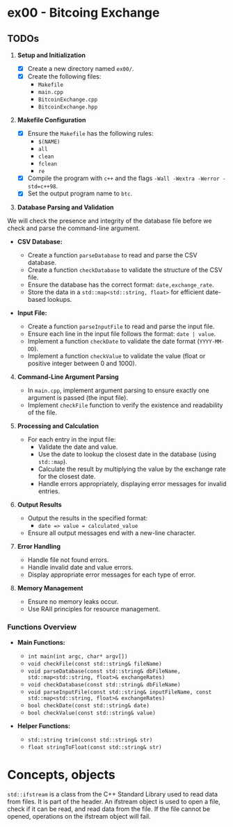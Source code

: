 # ex00 - Bitcoing Exchange

## TODOs

1. **Setup and Initialization**

   - [x] Create a new directory named `ex00/`.
   - [x] Create the following files:
     - `Makefile`
     - `main.cpp`
     - `BitcoinExchange.cpp`
     - `BitcoinExchange.hpp`

2. **Makefile Configuration**

   - [x] Ensure the `Makefile` has the following rules:
     - `$(NAME)`
     - `all`
     - `clean`
     - `fclean`
     - `re`
   - [x] Compile the program with `c++` and the flags `-Wall -Wextra -Werror -std=c++98`.
   - [x] Set the output program name to `btc`.

3. **Database Parsing and Validation**

We will check the presence and integrity of the database file before we check and parse the command-line argument.

- **CSV Database:**

  - Create a function `parseDatabase` to read and parse the CSV database.
  - Create a function `checkDatabase` to validate the structure of the CSV file.
  - Ensure the database has the correct format: `date,exchange_rate`.
  - Store the data in a `std::map<std::string, float>` for efficient date-based lookups.

- **Input File:**
  - Create a function `parseInputFile` to read and parse the input file.
  - Ensure each line in the input file follows the format: `date | value`.
  - Implement a function `checkDate` to validate the date format (`YYYY-MM-DD`).
  - Implement a function `checkValue` to validate the value (float or positive integer between 0 and 1000).

4. **Command-Line Argument Parsing**

   - In `main.cpp`, implement argument parsing to ensure exactly one argument is passed (the input file).
   - Implement `checkFile` function to verify the existence and readability of the file.

5. **Processing and Calculation**

   - For each entry in the input file:
     - Validate the date and value.
     - Use the date to lookup the closest date in the database (using `std::map`).
     - Calculate the result by multiplying the value by the exchange rate for the closest date.
     - Handle errors appropriately, displaying error messages for invalid entries.

6. **Output Results**

   - Output the results in the specified format:
     - `date => value = calculated_value`
   - Ensure all output messages end with a new-line character.

7. **Error Handling**

   - Handle file not found errors.
   - Handle invalid date and value errors.
   - Display appropriate error messages for each type of error.

8. **Memory Management**
   - Ensure no memory leaks occur.
   - Use RAII principles for resource management.

### Functions Overview

- **Main Functions:**

  - `int main(int argc, char* argv[])`
  - `void checkFile(const std::string& fileName)`
  - `void parseDatabase(const std::string& dbFileName, std::map<std::string, float>& exchangeRates)`
  - `void checkDatabase(const std::string& dbFileName)`
  - `void parseInputFile(const std::string& inputFileName, const std::map<std::string, float>& exchangeRates)`
  - `bool checkDate(const std::string& date)`
  - `bool checkValue(const std::string& value)`

- **Helper Functions:**
  - `std::string trim(const std::string& str)`
  - `float stringToFloat(const std::string& str)`

# Concepts, objects

`std::ifstream` is a class from the C++ Standard Library used to read data from files. It is part of the <fstream> header. An ifstream object is used to open a file, check if it can be read, and read data from the file. If the file cannot be opened, operations on the ifstream object will fail.
